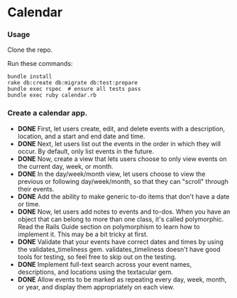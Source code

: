 # Calendar

### Usage

Clone the repo.

Run these commands:

    bundle install
    rake db:create db:migrate db:test:prepare
    bundle exec rspec  # ensure all tests pass
    bundle exec ruby calendar.rb

### Create a calendar app.

* **DONE** First, let users create, edit, and delete events with a description, location, and a start and end date and time.
* **DONE** Next, let users list out the events in the order in which they will occur. By default, only list events in the future.
* **DONE** Now, create a view that lets users choose to only view events on the current day, week, or month.
* **DONE** In the day/week/month view, let users choose to view the previous or following day/week/month, so that they can "scroll" through their events.
* **DONE** Add the ability to make generic to-do items that don't have a date or time.
* **DONE** Now, let users add notes to events and to-dos. When you have an object that can belong to more than one class, it's called polymorphic. Read the Rails Guide section on polymorphism to learn how to implement it. This may be a bit tricky at first.
* **DONE** Validate that your events have correct dates and times by using the validates_timeliness gem. validates_timeliness doesn't have good tools for testing, so feel free to skip out on the testing.
* **DONE** Implement full-text search across your event names, descriptions, and locations using the textacular gem.
* **DONE** Allow events to be marked as repeating every day, week, month, or year, and display them appropriately on each view.
